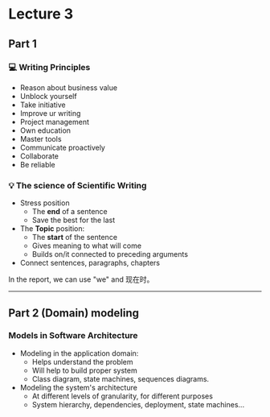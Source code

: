 # Lecture 3
## Part 1
### 💻 Writing Principles
- Reason about business value
- Unblock yourself
- Take initiative
- Improve ur writing 
- Project management
- Own education
- Master tools
- Communicate proactively
- Collaborate
- Be reliable

### 💡 The science of Scientific Writing
- Stress position
  - The **end** of a sentence
  - Save the best for the last
- The **Topic** position:
  - The **start** of the sentence
  - Gives meaning to what will come
  - Builds on/it connected to preceding arguments
- Connect sentences, paragraphs, chapters

In the report, we can use "we" and 现在时。

---
## Part 2 (Domain) modeling
### Models in Software Architecture
- Modeling in the application domain:
  - Helps understand the problem
  - Will help to build proper system
  - Class diagram, state machines, sequences diagrams.
- Modeling the system's architecture
  - At different levels of granularity, for different purposes
  - System hierarchy, dependencies, deployment, state machines...


